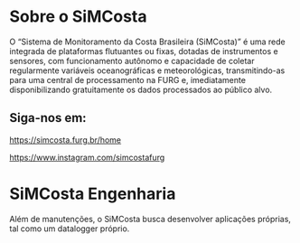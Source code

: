 # Sobre o SiMCosta

O “Sistema de Monitoramento da Costa Brasileira (SiMCosta)” é uma rede integrada de plataformas flutuantes ou fixas, dotadas de instrumentos e sensores, com funcionamento autônomo e capacidade de coletar regularmente variáveis oceanográficas e meteorológicas, transmitindo-as para uma central de processamento na FURG e, imediatamente disponibilizando gratuitamente os dados processados ao público alvo.

## Siga-nos em: 

https://simcosta.furg.br/home

https://www.instagram.com/simcostafurg

# SiMCosta Engenharia

Além de manutenções, o SiMCosta busca desenvolver aplicações próprias, tal como um datalogger próprio.  
